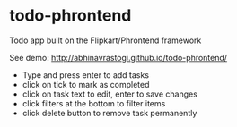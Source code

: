 # todo-phrontend
Todo app built on the Flipkart/Phrontend framework

See demo: http://abhinavrastogi.github.io/todo-phrontend/

- Type and press enter to add tasks
- click on tick to mark as completed
- click on task text to edit, enter to save changes
- click filters at the bottom to filter items
- click delete button to remove task permanently
